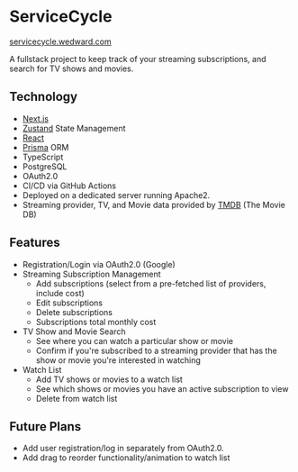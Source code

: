 # ServiceCycle

[servicecycle.wedward.com](https://servicecycle.wedward.com)

A fullstack project to keep track of your streaming subscriptions, and search for TV shows and movies.

## Technology

- [Next.js](https://nextjs.org/)
- [Zustand](https://github.com/pmndrs/zustand) State Management
- [React](https://react.dev/)
- [Prisma](https://www.prisma.io/) ORM
- TypeScript
- PostgreSQL
- OAuth2.0
- CI/CD via GitHub Actions
- Deployed on a dedicated server running Apache2.
- Streaming provider, TV, and Movie data provided by [TMDB](https://www.themoviedb.org/) (The Movie DB)

## Features

- Registration/Login via OAuth2.0 (Google)
- Streaming Subscription Management
  - Add subscriptions (select from a pre-fetched list of providers, include cost)
  - Edit subscriptions
  - Delete subscriptions
  - Subscriptions total monthly cost
- TV Show and Movie Search
  - See where you can watch a particular show or movie
  - Confirm if you're subscribed to a streaming provider that has the show or movie you're interested in watching
- Watch List
  - Add TV shows or movies to a watch list
  - See which shows or movies you have an active subscription to view
  - Delete from watch list

## Future Plans

- Add user registration/log in separately from OAuth2.0.
- Add drag to reorder functionality/animation to watch list
